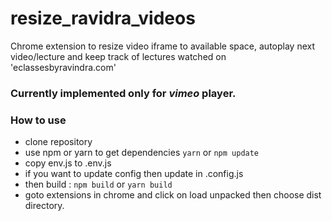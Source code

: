# resize_ravidra_videos
Chrome extension to resize video iframe to available space, autoplay next video/lecture and keep track of lectures watched on 'eclassesbyravindra.com' 

### Currently implemented only for *vimeo* player.

### How to use
- clone repository
- use npm or yarn to get dependencies `yarn` or `npm update`
- copy env.js to .env.js
- if you want to update config then update in .config.js
- then build : `npm build` or `yarn build`
- goto extensions in chrome and click on load unpacked then choose dist directory.
